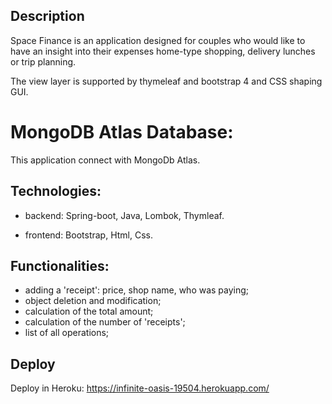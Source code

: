 ## Description

Space Finance is an application designed for couples who would like to have an insight into their expenses
home-type shopping, delivery lunches or trip planning.

The view layer is supported by thymeleaf and bootstrap 4 and CSS shaping GUI.

# MongoDB Atlas Database:

This application connect with MongoDb Atlas.

## Technologies:

- backend: Spring-boot, Java, Lombok, Thymleaf.
  
- frontend: Bootstrap, Html, Css.

## Functionalities:

- adding a 'receipt': price, shop name, who was paying;
- object deletion and modification;
- calculation of the total amount;
- calculation of the number of 'receipts';
- list of all operations;

## Deploy

Deploy in Heroku: https://infinite-oasis-19504.herokuapp.com/
